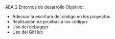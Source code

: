 AEA 2 Entornos de desarrollo
Objetivo:
  - Adecuar la escritura del código en los proyectos
  - Realización de pruebas a los códigos
  - Uso del debugger
  - Uso del GitHub

